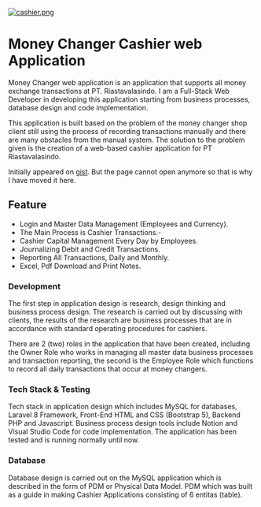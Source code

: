 [![cashier.png](https://i.postimg.cc/NF9yzTx0/cashier.png)](https://postimg.cc/2LY8q1Mp)

# Money Changer Cashier web Application

Money Changer web application is an application that supports all money exchange transactions at PT. Riastavalasindo. I am a Full-Stack Web Developer in developing this application starting from business processes, database design and code implementation. 

This application is built based on the problem of the money changer shop client still using the process of recording transactions manually and there are many obstacles from the manual system. The solution to the problem given is the creation of a web-based cashier application for PT Riastavalasindo.

Initially appeared on
[gist](https://gist.github.com/PurpleBooth/109311bb0361f32d87a2). But the page cannot open anymore so that is why I have moved it here.

## Feature
- Login and Master Data Management (Employees and Currency).
- The Main Process is Cashier Transactions.-
- Cashier Capital Management Every Day by Employees.
- Journalizing Debit and Credit Transactions.
- Reporting All Transactions, Daily and Monthly.
- Excel, Pdf Download and Print Notes.

### Development

The first step in application design is research, design thinking and business process design. The research is carried out by discussing with clients, the results of the research are business processes that are in accordance with standard operating procedures for cashiers.

There are 2 (two) roles in the application that have been created, including the Owner Role who works in managing all master data business processes and transaction reporting, the second is the Employee Role which functions to record all daily transactions that occur at money changers.

### Tech Stack & Testing
Tech stack in application design which includes MySQL for databases, Laravel 8 Framework, Front-End HTML and CSS (Bootstrap 5), Backend PHP and Javascript. Business process design tools include Notion and Visual Studio Code for code implementation. The application has been tested and is running normally until now.

### Database
Database design is carried out on the MySQL application which is described in the form of PDM or Physical Data Model. PDM which was built as a guide in making Cashier Applications consisting of 6 entitas (table).
